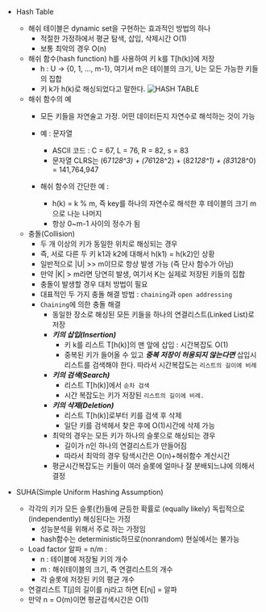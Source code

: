 - Hash Table
    - 해쉬 테이블은 dynamic set을 구현하는 효과적인 방법의 하나
        - 적절한 가정하에서 평균 탐색, 삽입, 삭제시간 O(1)
        - 보통 최악의 경우 O(n) 
    - 해쉬 함수(hash function) h를 사용하여 키 k를 T[h(k)]에 저장
        - h : U -> {0, 1, ..., m-1}, 여기서 m은 테이블의 크기, U는 모든 가능한 키들의 집합
        - 키 k가 h(k)로 해싱되었다고 말한다.
![HASH TABLE](https://t1.daumcdn.net/cfile/tistory/2744703859117EC226)
    - 해쉬 함수의 예
        - 모든 키들을 자연술고 가정. 어떤 데이터든지 자연수로 해석하는 것이 가능
        - 예 : 문자열
            - ASCII 코드 : C = 67, L = 76, R = 82, s = 83
            - 문자열 CLRS는 (67*128^3) + (76*128^2) + (82*128^1) + (83*128^0) = 141,764,947
        
        - 해쉬 함수의 간단한 예 :
            - h(k) = k % m, 즉 key를 하나의 자연수로 해석한 후 테이블의 크기 m으로 나눈 나머지
            - 항상 0~m-1 사이의 정수가 됨
    - 충돌(Collision)
        - 두 개 이상의 키가 동일한 위치로 해싱되는 경우
        - 즉, 서로 다른 두 키 k1과 k2에 대해서 h(k1) = h(k2)인 상황
        - 일반적으로 |U| >> m이므로 항상 발생 가능 (즉 단사 함수가 아님)
        - 만약 |K| > m라면 당연히 발생, 여기서 K는 실제로 저장된 키들의 집합
        - 충돌이 발생할 경우 대처 방법이 필요
        - 대표적인 두 가지 충돌 해결 방법 : `chaining`과 `open addressing`
        - `Chaining`에 의한 충돌 해결
            - 동일한 장소로 해싱된 모든 키들을 하나의 연결리스트(Linked List)로 저장
            - ***키의 삽입(Insertion)***
                - 키 k를 리스트 T[h(k)]의 맨 앞에 삽입 : 시간복잡도 O(1)
                - 중복된 키가 들어올 수 있고 ***중복 저장이 허용되지 않는다면*** 삽입시 리스트를 검색해야 한다. 따라서 시간복잡도는 `리스트의 길이에 비례`
            - ***키의 검색(Search)***
                - 리스트 T[h(k)]에서 `순차 검색`
                - 시간 복잡도는 키가 저장된 `리스트의 길이에 비례.`
            - ***키의 삭제(Deletion)***
                - 리스트 T[h(k)]로부터 키를 검색 후 삭제
                - 일단 키를 검색헤서 찾은 후에 O(1)시간에 삭제 가능
            - 최악의 경우는 모든 키가 하나의 슬롯으로 해싱되는 경우
                - 길이가 n인 하나의 연결리스트가 만들어짐
                - 따라서 최악의 경우 탐색시간은 O(n)+해쉬함수 계산시간
            - 평균시간복잡도는 키들이 여러 슬롯에 얼마나 잘 분배되느냐에 의해서 결정

- SUHA(Simple Uniform Hashing Assumption)
    - 각각의 키가 모든 슬롯(칸)들에 균등한 확률로 (equally likely) 독립적으로 (independently) 해싱된다는 가정 
        - 성능분석을 위해서 주로 하는 가정임
        - hash함수는 deterministic하므로(nonrandom) 현실에서는 불가능
    - Load factor 알파 = n/m :
        - n : 테이블에 저장될 키의 개수
        - m : 해쉬테이블의 크기, 즉 연결리스트의 개수
        - 각 슬롯에 저장된 키의 평균 개수
    - 연결리스트 T[j]의 길이를 nj라고 하면 E[nj] = 알파
    - 만약 n = O(m)이면 평균검색시간은 O(1)